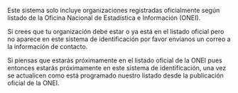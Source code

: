 Este sistema solo incluye organizaciones registradas oficialmente según listado de la Oficina Nacional de Estadística e Información (ONEI).

Si crees que tu organización debe estar o ya está en el listado oficial pero no aparece en este sistema de identificación por favor envíanos un correo a la información de contacto.

Si piensas que estarás próximamente en el listado oficial de la ONEI pues entonces estarás próximamente en este sistema de identificación, una vez se actualicen como está programado nuestro listado desde la publicación oficial de la ONEI.